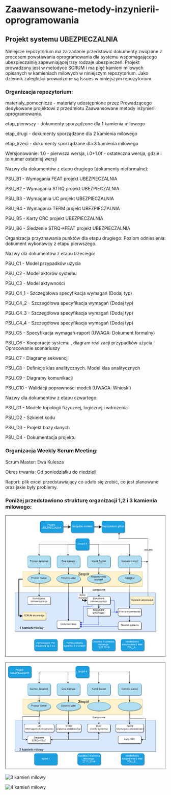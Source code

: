 # Zaawansowane-metody-inzynierii-oprogramowania

## Projekt systemu UBEZPIECZALNIA
Niniejsze repozytorium ma za zadanie przedstawić dokumenty związane z procesem powstawania oprogramowania dla systemu wspomagającego ubezpieczalnię zapewniającej trzy rodzaje ubezpieczeń.
Projekt prowadzony jest w metodyce SCRUM i ma pięć kamieni milowych opisanych w kamieniach milowych w niniejszym repozytorium. Jako dziennik zaległości prowadzone są Issues w niniejszym repozytorium.

### Organizacja repozytorium:
materialy_pomocnicze - materiały udostępnione przez Prowadzącego dedykowane projektowi z przedmiotu Zaawansowane metody inżynierii oprogramowania. 

etap_pierwszy - dokumenty sporządzone dla 1 kamienia milowego

etap_drugi - dokumenty sporządzone dla 2 kamienia milowego

etap_trzeci - dokumenty sporządzane dla 3 kamienia milowego

Wersjonowanie: 1.0 - pierwsza wersja, i.0+1.0f - ostateczna wersja, gdzie i to numer ostatniej wersji

Nazwy dla dokumentów z etapu drugiego (dokumenty nieformalne):

PSU_B1 - Wymagania FEAT projekt UBEZPIECZALNIA

PSU_B2 - Wymagania STRQ projekt UBEZPIECZALNIA

PSU_B3 - Wymagania UC projekt UBEZPIECZALNIA

PSU_B4 - Wymagania TERM projekt UBEZPIECZALNIA

PSU_B5 - Karty CRC projekt UBEZPIECZALNIA

PSU_B6 - Śledzenie STRQ->FEAT projekt UBEZPIECZALNIA 

Organizacja przyznawania punktów dla etapu drugiego:
Poziom odniesienia: dokument wykonawcy z etapu pierwszego.

Nazwy dla dokumentów z etapu trzeciego:

PSU_C1 - Model przypadków użycia 

PSU_C2 - Model aktorów systemu

PSU_C3 - Model aktywności

PSU_C4_1 - Szczegółowa specyfikacja wymagań (Dodaj typ)

PSU_C4_2 - Szczegółowa specyfikacja wymagań (Dodaj typ)

PSU_C4_3 - Szczegółowa specyfikacja wymagań (Dodaj typ)

PSU_C4_4 - Szczegółowa specyfikacja wymagań (Dodaj typ)

PSU_C5 - Specyfikacja wymagań-raport (UWAGA: Dokument formalny)

PSU_C6 - Kooperacje systemu , diagram realizacji przypadków użycia. Opracowanie scenariuszy

PSU_C7 - Diagramy sekwencji

PSU_C8 - Definicje klas analitycznych. Model klas analitycznych

PSU_C9 - Diagramy komunikacji

PSU_C10 - Walidacji poprawności modeli (UWAGA: Wnioski)

Nazwy dla dokumentów z etapu czwartego:

PSU_D1 - Modele topologii fizycznej, logicznej i wdrożenia

PSU_D2 - Szkielet kodu

PSU_D3 - Projekt bazy danych

PSU_D4 - Dokumentacja projektu


### Organizacja Weekly Scrum Meeting:

Scrum Master: Ewa Kulesza

Okres trwania: Od poniedziałku do niedzieli

Raport: plik excel przedstawiający co udało się zrobić, co jest planowane oraz jakie były problemy.

### Poniżej przedstawiono strukturę organizacji 1,2 i 3 kamienia milowego:
![1 kamień milowy](https://github.com/kamilsajdak96/Zaawansowane-metody-inzynierii-oprogramowania/blob/master/materialy_pomocnicze/materia%C5%82y_graficzne/1_kamie%C5%84_milowy.jpg)

![2 kamień milowy](https://github.com/kamilsajdak96/Zaawansowane-metody-inzynierii-oprogramowania/blob/master/materialy_pomocnicze/materia%C5%82y_graficzne/2_kamie%C5%84_milowy.jpg)

![3 kamień milowy](https://github.com/kamilsajdak96/Zaawansowane-metody-inzynierii-oprogramowania/blob/master/materialy_pomocnicze/materia%C5%82y_graficzne/ZMIO3.jpg)

![4 kamień milowy](https://github.com/kamilsajdak96/Zaawansowane-metody-inzynierii-oprogramowania/blob/master/materialy_pomocnicze/materia%C5%82y_graficzne/ZMIO4.jpg)


